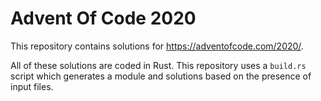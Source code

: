 # Advent Of Code 2020

This repository contains solutions for https://adventofcode.com/2020/.

All of these solutions are coded in Rust. This repository uses a `build.rs` script which
generates a module and solutions based on the presence of input files.
